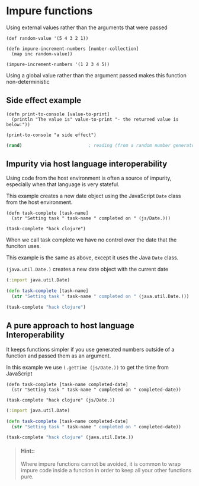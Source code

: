 # Impure functions

Using external values rather than the arguments that were passed

```eval-clojure
(def random-value '(5 4 3 2 1))

(defn impure-increment-numbers [number-collection]
  (map inc random-value))

(impure-increment-numbers '(1 2 3 4 5))
```

Using a global value rather than the argument passed makes this function non-deterministic


## Side effect example

```eval-clojure
(defn print-to-console [value-to-print]
  (println "The value is" value-to-print "- the returned value is below:"))

(print-to-console "a side effect")
```

<!--sec data-title="Other impure examples" data-id="answer001" data-collapse=true ces-->
```clojure
(rand)                         ; reading (from a random number generator) is too
```
<!--endsec-->



## Impurity via host language interoperability

Using code from the host environment is often a source of impurity, especially when that language is very stateful.

This example creates a new date object using the JavaScript `Date` class from the host environment.

```eval-clojure
(defn task-complete [task-name]
  (str "Setting task " task-name " completed on " (js/Date.)))

(task-complete "hack clojure")
```

When we call task complete we have no control over the date that the funciton uses.


<!--sec data-title="Java version of the example" data-id="answer002" data-collapse=true ces-->

This example is the same as above, except it uses the Java `Date` class.

`(java.util.Date.)` creates a new date object with the current date

```clojure
(:import java.util.Date)

(defn task-complete [task-name]
  (str "Setting task " task-name " completed on " (java.util.Date.)))

(task-complete "hack clojure")
```

<!--endsec-->


## A pure approach to host language Interoperability

It keeps functions simpler if you use generated numbers outside of a function and passed them as an argument.

In this example we use `(.getTime (js/Date.))` to get the time from JavaScript

```eval-clojure
(defn task-complete [task-name completed-date]
  (str "Setting task " task-name " completed on " completed-date))

(task-complete "hack clojure" (js/Date.))
```

<!--sec data-title="Java version of the example" data-id="answer003" data-collapse=true ces-->

```clojure
(:import java.util.Date)

(defn task-complete [task-name completed-date]
  (str "Setting task " task-name " completed on " completed-date))

(task-complete "hack clojure" (java.util.Date.))
```

<!--endsec-->


> #### Hint::
> Where impure functions cannot be avoided, it is common to wrap impure code inside a function in order to keep all your other functions pure.
